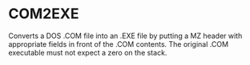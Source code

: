 # COM2EXE
Converts a DOS .COM file into an .EXE file by putting a MZ header with appropriate fields in front of the .COM contents.
The original .COM executable must not expect a zero on the stack.
